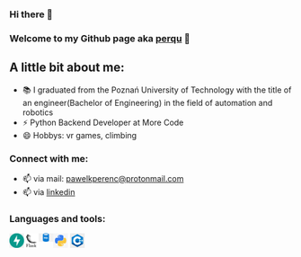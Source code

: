 ### Hi there 👋

<!--
**perqu/perqu** is a ✨ _special_ ✨ repository because its `README.md` (this file) appears on your GitHub profile.

Here are some ideas to get you started:

- 🔭 I’m currently working on ...
- 🌱 I’m currently learning ...
- 👯 I’m looking to collaborate on ...
- 🤔 I’m looking for help with ...
- 💬 Ask me about ...
- 📫 How to reach me: ...
- 😄 Pronouns: ...
- ⚡ Fun fact: ...
-->

### Welcome to my Github page aka [perqu] 👋

## A little bit about me:

- 📚 I graduated from the Poznań University of Technology with the title of an engineer(Bachelor of Engineering) in the field of automation and robotics
- ⚡ Python Backend Developer at More Code
- 😄 Hobbys: vr games, climbing

### Connect with me:

- 📫 via mail: pawelkperenc@protonmail.com
- 📫 via [linkedin]

### Languages and tools:

<img aling="left" alt="Python" width="26px" src="python.png" />
<img align="left" alt="FastAPI" width="26px" src="fastapi.png" />
<img align="left" alt="Flask" width="26px" src="flask.png" />
<img align="left" alt="SQL" width="26px" src="sql.png" />
<img aling="left" alt="C++" width="26px" src="c++.jpg" />

[linkedin]: https://www.linkedin.com/in/pawe%C5%82-perenc-51b39315a/
[perqu]: https://github.com/perqu
